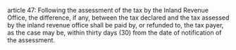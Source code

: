 article 47: 
Following the assessment of the tax by the Inland Revenue Office, the difference, if any, between the tax declared and the tax assessed by the inland revenue office shall be paid by, or refunded to, the tax payer, as the case may be, within thirty days (30) from the date of notification of the assessment. 
<ul>
</ul>